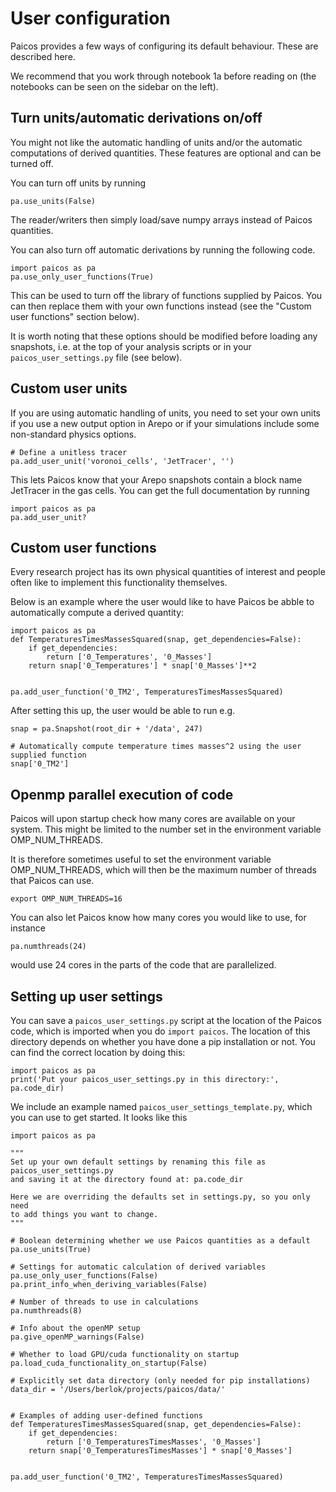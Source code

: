 # User configuration

Paicos provides a few ways of configuring its default behaviour. These are described here.

We recommend that you work through notebook 1a before reading on (the notebooks
can be seen on the sidebar on the left).

## Turn units/automatic derivations on/off

You might not like the automatic handling of units
and/or the automatic computations of derived quantities.
These features are optional and can be turned off.

You can turn off units by running
```
pa.use_units(False)
```
The reader/writers then simply load/save numpy arrays instead of Paicos quantities.

You can also turn off automatic derivations by running the following code.
```
import paicos as pa
pa.use_only_user_functions(True)
```
This can be used to turn off the library of functions supplied by Paicos.
You can then replace them with your own functions instead (see the "Custom user functions"
section below).

It is worth noting that these options should be modified before loading any snapshots,
i.e. at the top of your analysis scripts or in your `paicos_user_settings.py` file (see below).

## Custom user units

If you are using automatic handling of units, you need to set your own units if you use a new output
option in Arepo or if your simulations include some non-standard physics options.

```
# Define a unitless tracer
pa.add_user_unit('voronoi_cells', 'JetTracer', '')
```

This lets Paicos know that your Arepo snapshots contain a block
name JetTracer in the gas cells. You can get the full documentation
by running
```
import paicos as pa
pa.add_user_unit?
```

## Custom user functions

Every research project has its own physical quantities of interest
and people often like to implement this functionality themselves.

Below is an example where the user would like to have Paicos
be abble to automatically compute a derived quantity:
```
import paicos as pa
def TemperaturesTimesMassesSquared(snap, get_dependencies=False):
    if get_dependencies:
        return ['0_Temperatures', '0_Masses']
    return snap['0_Temperatures'] * snap['0_Masses']**2


pa.add_user_function('0_TM2', TemperaturesTimesMassesSquared)
```
After setting this up, the user would be able to run e.g.

```
snap = pa.Snapshot(root_dir + '/data', 247)

# Automatically compute temperature times masses^2 using the user supplied function
snap['0_TM2']
```

## Openmp parallel execution of code

Paicos will upon startup check how many cores are available on your system.
This might be limited to the number set in the environment variable OMP_NUM_THREADS.

It is therefore sometimes useful to set the environment variable OMP_NUM_THREADS,
which will then be the maximum number of threads that Paicos can use.
```
export OMP_NUM_THREADS=16
```

You can also let Paicos know how many cores you would like to use, for instance
```
pa.numthreads(24)
```
would use 24 cores in the parts of the code that are parallelized.

## Setting up user settings

You can save a `paicos_user_settings.py` script at the location of the Paicos code,
which is imported when you do `import paicos`.
The location of this directory depends on whether you have done a pip installation or not.
You can find the correct location by doing this:

```
import paicos as pa
print('Put your paicos_user_settings.py in this directory:', pa.code_dir)
```

We include an example named `paicos_user_settings_template.py`, which you can use to get started.
It looks like this

```
import paicos as pa

"""
Set up your own default settings by renaming this file as paicos_user_settings.py
and saving it at the directory found at: pa.code_dir

Here we are overriding the defaults set in settings.py, so you only need
to add things you want to change.
"""

# Boolean determining whether we use Paicos quantities as a default
pa.use_units(True)

# Settings for automatic calculation of derived variables
pa.use_only_user_functions(False)
pa.print_info_when_deriving_variables(False)

# Number of threads to use in calculations
pa.numthreads(8)

# Info about the openMP setup
pa.give_openMP_warnings(False)

# Whether to load GPU/cuda functionality on startup
pa.load_cuda_functionality_on_startup(False)

# Explicitly set data directory (only needed for pip installations)
data_dir = '/Users/berlok/projects/paicos/data/'


# Examples of adding user-defined functions
def TemperaturesTimesMassesSquared(snap, get_dependencies=False):
    if get_dependencies:
        return ['0_TemperaturesTimesMasses', '0_Masses']
    return snap['0_TemperaturesTimesMasses'] * snap['0_Masses']


pa.add_user_function('0_TM2', TemperaturesTimesMassesSquared)

```